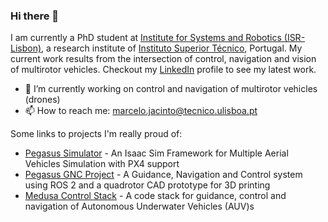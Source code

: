 ### Hi there 👋

I am currently a PhD student at [Institute for Systems and Robotics (ISR-Lisbon)](https://welcome.isr.tecnico.ulisboa.pt/projects_cat/dsor/), a research institute of [Instituto Superior Técnico](https://tecnico.ulisboa.pt/en), Portugal. My current work results from the intersection of control, navigation and vision of multirotor vehicles. Checkout my [LinkedIn](https://www.linkedin.com/in/marcelo-jacinto/) profile to see my latest work.

- 🤖 I’m currently working on control and navigation of multirotor vehicles (drones)
- 📫 How to reach me: marcelo.jacinto@tecnico.ulisboa.pt

Some links to projects I'm really proud of:
- [Pegasus Simulator](https://github.com/PegasusSimulator/PegasusSimulator) - An Isaac Sim Framework for Multiple Aerial Vehicles Simulation with PX4 support
- [Pegasus GNC Project](https://github.com/PegasusResearch) - A Guidance, Navigation and Control system using ROS 2 and a quadrotor CAD prototype for 3D printing
- [Medusa Control Stack](https://github.com/dsor-isr/medusa_simulation) - A code stack for guidance, control and navigation of Autonomous Underwater Vehicles (AUV)s
